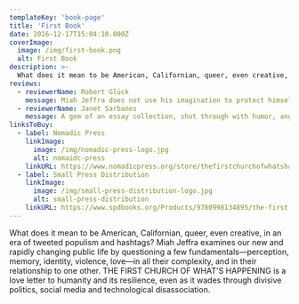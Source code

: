 ```yaml
---
templateKey: 'book-page'
title: 'First Book'
date: 2016-12-17T15:04:10.000Z
coverImage: 
  image: /img/first-book.png
  alt: First Book 
description: >-
  What does it mean to be American, Californian, queer, even creative, in an era of tweeted populism and hashtags? Miah Jeffra examines our new and rapidly changing public life by questioning a few fundamentals—perception, memory, identity, violence, love—in all their complexity, and in their relationship to one other. THE FIRST CHURCH OF WHAT'S HAPPENING is a love letter to humanity and its resilience, even as it wades through divisive politics, social media and technological disassociation.
reviews:
  - reviewerName: Robert Glück
    message: Miah Jeffra does not use his imagination to protect himself or to protect us. Instead, he gives us stories of reckless tenderness and anger and sorrow and lust—that overflow with images of wonder and desire. How wonderful!
  - reviewerName: Janet Sarbanes
    message: A gem of an essay collection, shot through with humor, anger, and a deep, deep love—for men, for humanity, for language. In lush, risk-taking prose, Jeffra explores what it means to be queer, alive, and struggling in high-tech, low-empathy America. He takes the pulse of the now and quickens it with this sparkling debut.
linksToBuy:
  - label: Nomadic Press
    linkImage:
      image: /img/nomadic-press-logo.jpg
      alt: nomaidc-press
    linkURL: https://www.nomadicpress.org/store/thefirstchurchofwhatshappening
  - label: Small Press Distribution
    linkImage:
      image: /img/small-press-distribution-logo.jpg
      alt: small-press-distribution
    linkURL: https://www.spdbooks.org/Products/9780998134895/the-first-church-of-whats-happening.aspx   
---
```


What does it mean to be American, Californian, queer, even creative, in an era of tweeted populism and hashtags? Miah Jeffra examines our new and rapidly changing public life by questioning a few fundamentals—perception, memory, identity, violence, love—in all their complexity, and in their relationship to one other. THE FIRST CHURCH OF WHAT'S HAPPENING is a love letter to humanity and its resilience, even as it wades through divisive politics, social media and technological disassociation.